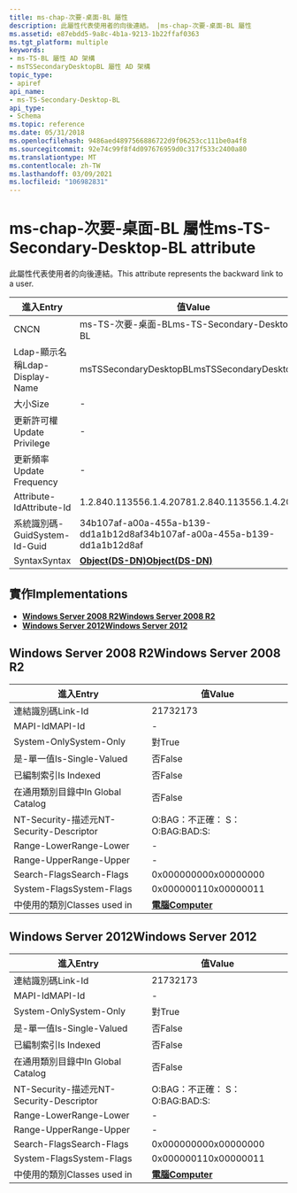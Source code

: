 ```yaml
---
title: ms-chap-次要-桌面-BL 屬性
description: 此屬性代表使用者的向後連結。 |ms-chap-次要-桌面-BL 屬性
ms.assetid: e87ebdd5-9a8c-4b1a-9213-1b22ffaf0363
ms.tgt_platform: multiple
keywords:
- ms-TS-BL 屬性 AD 架構
- msTSSecondaryDesktopBL 屬性 AD 架構
topic_type:
- apiref
api_name:
- ms-TS-Secondary-Desktop-BL
api_type:
- Schema
ms.topic: reference
ms.date: 05/31/2018
ms.openlocfilehash: 9486aed4897566886722d9f06253cc111be0a4f8
ms.sourcegitcommit: 92e74c99f8f4d097676959d0c317f533c2400a80
ms.translationtype: MT
ms.contentlocale: zh-TW
ms.lasthandoff: 03/09/2021
ms.locfileid: "106982831"
---
```

# <a name="ms-ts-secondary-desktop-bl-attribute"></a><span data-ttu-id="f28e6-106">ms-chap-次要-桌面-BL 屬性</span><span class="sxs-lookup"><span data-stu-id="f28e6-106">ms-TS-Secondary-Desktop-BL attribute</span></span>

<span data-ttu-id="f28e6-107">此屬性代表使用者的向後連結。</span><span class="sxs-lookup"><span data-stu-id="f28e6-107">This attribute represents the backward link to a user.</span></span>



| <span data-ttu-id="f28e6-108">進入</span><span class="sxs-lookup"><span data-stu-id="f28e6-108">Entry</span></span> | <span data-ttu-id="f28e6-109">值</span><span class="sxs-lookup"><span data-stu-id="f28e6-109">Value</span></span> |
|-------------------|-----------------------------------------|
| <span data-ttu-id="f28e6-110">CN</span><span class="sxs-lookup"><span data-stu-id="f28e6-110">CN</span></span>                | <span data-ttu-id="f28e6-111">ms-TS-次要-桌面-BL</span><span class="sxs-lookup"><span data-stu-id="f28e6-111">ms-TS-Secondary-Desktop-BL</span></span>              |
| <span data-ttu-id="f28e6-112">Ldap-顯示名稱</span><span class="sxs-lookup"><span data-stu-id="f28e6-112">Ldap-Display-Name</span></span> | <span data-ttu-id="f28e6-113">msTSSecondaryDesktopBL</span><span class="sxs-lookup"><span data-stu-id="f28e6-113">msTSSecondaryDesktopBL</span></span>                  |
| <span data-ttu-id="f28e6-114">大小</span><span class="sxs-lookup"><span data-stu-id="f28e6-114">Size</span></span>              | \-                                      |
| <span data-ttu-id="f28e6-115">更新許可權</span><span class="sxs-lookup"><span data-stu-id="f28e6-115">Update Privilege</span></span>  | \-                                      |
| <span data-ttu-id="f28e6-116">更新頻率</span><span class="sxs-lookup"><span data-stu-id="f28e6-116">Update Frequency</span></span>  | \-                                      |
| <span data-ttu-id="f28e6-117">Attribute-Id</span><span class="sxs-lookup"><span data-stu-id="f28e6-117">Attribute-Id</span></span>      | <span data-ttu-id="f28e6-118">1.2.840.113556.1.4.2078</span><span class="sxs-lookup"><span data-stu-id="f28e6-118">1.2.840.113556.1.4.2078</span></span>                 |
| <span data-ttu-id="f28e6-119">系統識別碼-Guid</span><span class="sxs-lookup"><span data-stu-id="f28e6-119">System-Id-Guid</span></span>    | <span data-ttu-id="f28e6-120">34b107af-a00a-455a-b139-dd1a1b12d8af</span><span class="sxs-lookup"><span data-stu-id="f28e6-120">34b107af-a00a-455a-b139-dd1a1b12d8af</span></span>    |
| <span data-ttu-id="f28e6-121">Syntax</span><span class="sxs-lookup"><span data-stu-id="f28e6-121">Syntax</span></span>            | [<span data-ttu-id="f28e6-122">**Object(DS-DN)**</span><span class="sxs-lookup"><span data-stu-id="f28e6-122">**Object(DS-DN)**</span></span>](s-object-ds-dn.md) |



## <a name="implementations"></a><span data-ttu-id="f28e6-123">實作</span><span class="sxs-lookup"><span data-stu-id="f28e6-123">Implementations</span></span>

-   [<span data-ttu-id="f28e6-124">**Windows Server 2008 R2**</span><span class="sxs-lookup"><span data-stu-id="f28e6-124">**Windows Server 2008 R2**</span></span>](#windows-server-2008-r2)
-   [<span data-ttu-id="f28e6-125">**Windows Server 2012**</span><span class="sxs-lookup"><span data-stu-id="f28e6-125">**Windows Server 2012**</span></span>](#windows-server-2012)

## <a name="windows-server-2008-r2"></a><span data-ttu-id="f28e6-126">Windows Server 2008 R2</span><span class="sxs-lookup"><span data-stu-id="f28e6-126">Windows Server 2008 R2</span></span>



| <span data-ttu-id="f28e6-127">進入</span><span class="sxs-lookup"><span data-stu-id="f28e6-127">Entry</span></span> | <span data-ttu-id="f28e6-128">值</span><span class="sxs-lookup"><span data-stu-id="f28e6-128">Value</span></span> |
|------------------------|-------------------------------------------|
| <span data-ttu-id="f28e6-129">連結識別碼</span><span class="sxs-lookup"><span data-stu-id="f28e6-129">Link-Id</span></span>                | <span data-ttu-id="f28e6-130">2173</span><span class="sxs-lookup"><span data-stu-id="f28e6-130">2173</span></span>                                      |
| <span data-ttu-id="f28e6-131">MAPI-Id</span><span class="sxs-lookup"><span data-stu-id="f28e6-131">MAPI-Id</span></span>                | \-                                        |
| <span data-ttu-id="f28e6-132">System-Only</span><span class="sxs-lookup"><span data-stu-id="f28e6-132">System-Only</span></span>            | <span data-ttu-id="f28e6-133">對</span><span class="sxs-lookup"><span data-stu-id="f28e6-133">True</span></span>                                      |
| <span data-ttu-id="f28e6-134">是-單一值</span><span class="sxs-lookup"><span data-stu-id="f28e6-134">Is-Single-Valued</span></span>       | <span data-ttu-id="f28e6-135">否</span><span class="sxs-lookup"><span data-stu-id="f28e6-135">False</span></span>                                     |
| <span data-ttu-id="f28e6-136">已編制索引</span><span class="sxs-lookup"><span data-stu-id="f28e6-136">Is Indexed</span></span>             | <span data-ttu-id="f28e6-137">否</span><span class="sxs-lookup"><span data-stu-id="f28e6-137">False</span></span>                                     |
| <span data-ttu-id="f28e6-138">在通用類別目錄中</span><span class="sxs-lookup"><span data-stu-id="f28e6-138">In Global Catalog</span></span>      | <span data-ttu-id="f28e6-139">否</span><span class="sxs-lookup"><span data-stu-id="f28e6-139">False</span></span>                                     |
| <span data-ttu-id="f28e6-140">NT-Security-描述元</span><span class="sxs-lookup"><span data-stu-id="f28e6-140">NT-Security-Descriptor</span></span> | <span data-ttu-id="f28e6-141">O:BAG：不正確： S：</span><span class="sxs-lookup"><span data-stu-id="f28e6-141">O:BAG:BAD:S:</span></span>                              |
| <span data-ttu-id="f28e6-142">Range-Lower</span><span class="sxs-lookup"><span data-stu-id="f28e6-142">Range-Lower</span></span>            | \-                                        |
| <span data-ttu-id="f28e6-143">Range-Upper</span><span class="sxs-lookup"><span data-stu-id="f28e6-143">Range-Upper</span></span>            | \-                                        |
| <span data-ttu-id="f28e6-144">Search-Flags</span><span class="sxs-lookup"><span data-stu-id="f28e6-144">Search-Flags</span></span>           | <span data-ttu-id="f28e6-145">0x00000000</span><span class="sxs-lookup"><span data-stu-id="f28e6-145">0x00000000</span></span>                                |
| <span data-ttu-id="f28e6-146">System-Flags</span><span class="sxs-lookup"><span data-stu-id="f28e6-146">System-Flags</span></span>           | <span data-ttu-id="f28e6-147">0x00000011</span><span class="sxs-lookup"><span data-stu-id="f28e6-147">0x00000011</span></span>                                |
| <span data-ttu-id="f28e6-148">中使用的類別</span><span class="sxs-lookup"><span data-stu-id="f28e6-148">Classes used in</span></span>        | [<span data-ttu-id="f28e6-149">**電腦**</span><span class="sxs-lookup"><span data-stu-id="f28e6-149">**Computer**</span></span>](c-computer.md)<br/> |



## <a name="windows-server-2012"></a><span data-ttu-id="f28e6-150">Windows Server 2012</span><span class="sxs-lookup"><span data-stu-id="f28e6-150">Windows Server 2012</span></span>



| <span data-ttu-id="f28e6-151">進入</span><span class="sxs-lookup"><span data-stu-id="f28e6-151">Entry</span></span> | <span data-ttu-id="f28e6-152">值</span><span class="sxs-lookup"><span data-stu-id="f28e6-152">Value</span></span> |
|------------------------|-------------------------------------------|
| <span data-ttu-id="f28e6-153">連結識別碼</span><span class="sxs-lookup"><span data-stu-id="f28e6-153">Link-Id</span></span>                | <span data-ttu-id="f28e6-154">2173</span><span class="sxs-lookup"><span data-stu-id="f28e6-154">2173</span></span>                                      |
| <span data-ttu-id="f28e6-155">MAPI-Id</span><span class="sxs-lookup"><span data-stu-id="f28e6-155">MAPI-Id</span></span>                | \-                                        |
| <span data-ttu-id="f28e6-156">System-Only</span><span class="sxs-lookup"><span data-stu-id="f28e6-156">System-Only</span></span>            | <span data-ttu-id="f28e6-157">對</span><span class="sxs-lookup"><span data-stu-id="f28e6-157">True</span></span>                                      |
| <span data-ttu-id="f28e6-158">是-單一值</span><span class="sxs-lookup"><span data-stu-id="f28e6-158">Is-Single-Valued</span></span>       | <span data-ttu-id="f28e6-159">否</span><span class="sxs-lookup"><span data-stu-id="f28e6-159">False</span></span>                                     |
| <span data-ttu-id="f28e6-160">已編制索引</span><span class="sxs-lookup"><span data-stu-id="f28e6-160">Is Indexed</span></span>             | <span data-ttu-id="f28e6-161">否</span><span class="sxs-lookup"><span data-stu-id="f28e6-161">False</span></span>                                     |
| <span data-ttu-id="f28e6-162">在通用類別目錄中</span><span class="sxs-lookup"><span data-stu-id="f28e6-162">In Global Catalog</span></span>      | <span data-ttu-id="f28e6-163">否</span><span class="sxs-lookup"><span data-stu-id="f28e6-163">False</span></span>                                     |
| <span data-ttu-id="f28e6-164">NT-Security-描述元</span><span class="sxs-lookup"><span data-stu-id="f28e6-164">NT-Security-Descriptor</span></span> | <span data-ttu-id="f28e6-165">O:BAG：不正確： S：</span><span class="sxs-lookup"><span data-stu-id="f28e6-165">O:BAG:BAD:S:</span></span>                              |
| <span data-ttu-id="f28e6-166">Range-Lower</span><span class="sxs-lookup"><span data-stu-id="f28e6-166">Range-Lower</span></span>            | \-                                        |
| <span data-ttu-id="f28e6-167">Range-Upper</span><span class="sxs-lookup"><span data-stu-id="f28e6-167">Range-Upper</span></span>            | \-                                        |
| <span data-ttu-id="f28e6-168">Search-Flags</span><span class="sxs-lookup"><span data-stu-id="f28e6-168">Search-Flags</span></span>           | <span data-ttu-id="f28e6-169">0x00000000</span><span class="sxs-lookup"><span data-stu-id="f28e6-169">0x00000000</span></span>                                |
| <span data-ttu-id="f28e6-170">System-Flags</span><span class="sxs-lookup"><span data-stu-id="f28e6-170">System-Flags</span></span>           | <span data-ttu-id="f28e6-171">0x00000011</span><span class="sxs-lookup"><span data-stu-id="f28e6-171">0x00000011</span></span>                                |
| <span data-ttu-id="f28e6-172">中使用的類別</span><span class="sxs-lookup"><span data-stu-id="f28e6-172">Classes used in</span></span>        | [<span data-ttu-id="f28e6-173">**電腦**</span><span class="sxs-lookup"><span data-stu-id="f28e6-173">**Computer**</span></span>](c-computer.md)<br/> |



 

 





